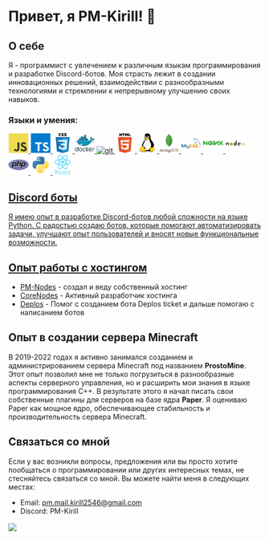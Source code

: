 # Привет, я PM-Kirill! 👋
## О себе
Я - программист с увлечением к различным языкам программирования и разработке Discord-ботов. Моя страсть лежит в создании инновационных решений, взаимодействии с разнообразными технологиями и стремлении к непрерывному улучшению своих навыков.

<h3 align="left">Языки и умения:</h3>
<p align="left"> <a href="https://developer.mozilla.org/en-US/docs/Web/JavaScript" target="_blank" rel="noreferrer"> <img src="https://raw.githubusercontent.com/devicons/devicon/master/icons/javascript/javascript-original.svg" alt="javascript" width="40" height="40"/> <img src="https://raw.githubusercontent.com/devicons/devicon/master/icons/typescript/typescript-plain.svg" alt="typescript" width="40" height="40"/> </a> <a href="https://www.photoshop.com/en" target="_blank" rel="noreferrer"><img src="https://raw.githubusercontent.com/devicons/devicon/master/icons/css3/css3-original-wordmark.svg" alt="css3" width="40" height="40"/> </a> <a href="https://www.docker.com/" target="_blank" rel="noreferrer"> <img src="https://raw.githubusercontent.com/devicons/devicon/master/icons/docker/docker-original-wordmark.svg" alt="docker" width="40" height="40"/> </a> <a href="https://git-scm.com/" target="_blank" rel="noreferrer"> <img src="https://www.vectorlogo.zone/logos/git-scm/git-scm-icon.svg" alt="git" width="40" height="40"/> </a> <a href="https://www.w3.org/html/" target="_blank" rel="noreferrer"> <img src="https://raw.githubusercontent.com/devicons/devicon/master/icons/html5/html5-original-wordmark.svg" alt="html5" width="40" height="40"/> <a href="https://www.linux.org/" target="_blank" rel="noreferrer"> <img src="https://raw.githubusercontent.com/devicons/devicon/master/icons/linux/linux-original.svg" alt="linux" width="40" height="40"/>  </a> <a href="https://www.mongodb.com/" target="_blank" rel="noreferrer"> <img src="https://raw.githubusercontent.com/devicons/devicon/master/icons/mongodb/mongodb-original-wordmark.svg" alt="mongodb" width="40" height="40"/> </a> <a href="https://www.mysql.com/" target="_blank" rel="noreferrer"> <img src="https://raw.githubusercontent.com/devicons/devicon/master/icons/mysql/mysql-original-wordmark.svg" alt="mysql" width="40" height="40"/> </a> <a href="https://www.nginx.com" target="_blank" rel="noreferrer"> <img src="https://raw.githubusercontent.com/devicons/devicon/master/icons/nginx/nginx-original.svg" alt="nginx" width="40" height="40"/> </a> <a href="https://nodejs.org" target="_blank" rel="noreferrer"> <img src="https://raw.githubusercontent.com/devicons/devicon/master/icons/nodejs/nodejs-original-wordmark.svg" alt="nodejs" width="40" height="40"/> </a> <a href="https://www.php.net" target="_blank" rel="noreferrer"> <img src="https://raw.githubusercontent.com/devicons/devicon/master/icons/php/php-original.svg" alt="php" width="40" height="40"/> </a> <a href="https://www.python.org" target="_blank" rel="noreferrer"> <img src="https://raw.githubusercontent.com/devicons/devicon/master/icons/python/python-original.svg" alt="python" width="40" height="40"/> </a> <a href="https://reactjs.org/" target="_blank" rel="noreferrer"> <img src="https://raw.githubusercontent.com/devicons/devicon/master/icons/react/react-original-wordmark.svg" alt="react" width="40" height="40"/>  </p> 

## Discord боты
Я имею опыт в разработке Discord-ботов любой сложности на языке Python. С радостью создаю ботов, которые помогают автоматизировать задачи, улучшают опыт пользователей и вносят новые функциональные возможности.

## Опыт работы с хостингом
- [PM-Nodes](https://discord.gg/cyt6VJP67H) - создал и веду собственный хостинг
- [CoreNodes](corenodes.fun) - Активный разработчик хостинга
- [Deplos](deplos.com) - Помог с созданием бота Deplos ticket и дальше помогаю с написанием ботов

## Опыт в создании сервера Minecraft
В 2019-2022 годах я активно занимался созданием и администрированием сервера Minecraft под названием **ProstoMine**. Этот опыт позволил мне не только погрузиться в разнообразные аспекты серверного управления, но и расширить мои знания в языке программирования C++. В результате этого я начал писать свои собственные плагины для серверов на базе ядра **Paper**. Я оцениваю Paper как мощное ядро, обеспечивающее стабильность и производительность сервера Minecraft.

## Связаться со мной
Если у вас возникли вопросы, предложения или вы просто хотите пообщаться о программировании или других интересных темах, не стесняйтесь связаться со мной. Вы можете найти меня в следующих местах:
- Email: [pm.mail.kirill2546@gmail.com](mailto:pm.mail.kirill2546@gmail.com)
- Discord: PM-Kirill

<a href="https://github.com/PM-KIRILL"> 
   <img align="center" src="https://github-readme-stats.vercel.app/api/top-langs/?username=PM-KIRILL&title_color=fff&text_color=fff&icon_color=ffff00&bg_color=1a1c1f" /> 
 </a>
